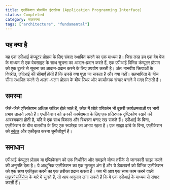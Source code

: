 ```yaml
---
title: एप्लीकेशन प्रोग्रामिंग इंटरफ़ेस (Application Programming Interface)
status: Completed
category: संकल्पना
tags: ["architecture", "fundamental"]
---
```


## यह क्या है

यह एक एपीआई कंप्यूटर प्रोग्राम के लिए संवाद स्थापित करने का एक माध्यम है। जिस तरह हम एक वेब पेज के माध्यम से एक वेबसाइट के साथ सूचना का आदान-प्रदान करते हैं, 
एक एपीआई विभिन्न कंप्यूटर प्रोग्राम को एक दूसरे से सूचना का आदान-प्रदान करने के लिए उपयोग करती है। अंतः मानवीय क्रियाओं के विपरीत, एपीआई की सीमाएँ होती हैं कि उनसे क्या पूछा जा सकता है और क्या नहीं। 
सहभागिता के बीच सीमा स्थापित करने से अलग-अलग प्रोग्राम के बीच स्थिर और कार्यात्मक संचार बनाने में मदद मिलती है।

## समस्या

जैसे-जैसे एप्लिकेशन अधिक जटिल होते जाते हैं, कोड में छोटे परिवर्तन भी दूसरी कार्यक्षमताओं पर भारी प्रभाव डालने लगते हैं। एप्लीकेशन को उनकी कार्यक्षमता के लिए एक प्रतिरुपक दृष्टिकोण रखने की आवश्यकता होती है, यदि वे एक साथ विकास और स्थिरता बनाए रख सकते हैं। 
एपीआई के बिना, एप्लीकेशन के बीच बातचीत के लिए एक रूपरेखा का अभाव रहता है। एक साझा ढांचे के बिना, एप्लीकेशन को [स्केल](/scalability/) और एकीकृत करना चुनौतीपूर्ण है।

## समाधान

एपीआई कंप्यूटर प्रोग्राम या एप्लिकेशन को एक निर्धारित और समझने योग्य तरीके से जानकारी साझा करने की अनुमति देता है। ये आधुनिक एप्लीकेशन का एक मूलभूत अंग हैं और ये डेवलपर्स को विभिन्न एप्लीकेशन 
को एक साथ एकीकृत करने का एक तरीका प्रदान करता है। जब भी आप एक साथ काम करने वाली [माइक्रोसर्विसेज](/microservices/) के बारे में सुनते हैं, तो आप अनुमान लगा सकते हैं कि वे 
एक एपीआई के माध्यम से संवाद करती हैं।
